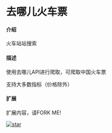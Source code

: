 # 去哪儿火车票

#### 介绍

火车站站搜索

#### 描述

使用去哪儿API进行爬取，可爬取中国火车票

支持大多数指标（价格除外）

#### 扩展

扩展内容，请FORK ME!

[![star](https://gitee.com/pybilly/trainticket/badge/star.svg?theme=dark)](https://gitee.com/pybilly/trainticket/stargazers)